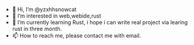 - 👋 Hi, I’m @yzxhhsnowcat
- 👀 I’m interested in web,webide,rust
- 🌱 I’m currently learning Rust, i hope i can write real project via learing rust in three month.
- 📫 How to reach me, please contact me with email. 

<!---
yzxhhsnowcat/yzxhhsnowcat is a ✨ special ✨ repository because its `README.md` (this file) appears on your GitHub profile.
You can click the Preview link to take a look at your changes.
--->

